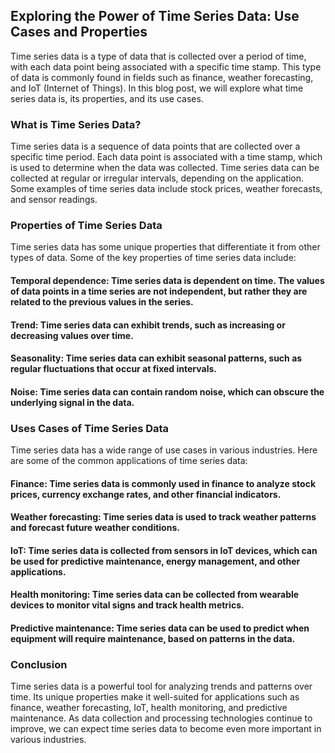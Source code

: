 ## Exploring the Power of Time Series Data: Use Cases and Properties

Time series data is a type of data that is collected over a period of time, with each data point being associated with a specific time stamp. This type of data is commonly found in fields such as finance, weather forecasting, and IoT (Internet of Things). In this blog post, we will explore what time series data is, its properties, and its use cases.

### What is Time Series Data?

Time series data is a sequence of data points that are collected over a specific time period. Each data point is associated with a time stamp, which is used to determine when the data was collected. Time series data can be collected at regular or irregular intervals, depending on the application. Some examples of time series data include stock prices, weather forecasts, and sensor readings.

### Properties of Time Series Data

Time series data has some unique properties that differentiate it from other types of data. Some of the key properties of time series data include:

#### Temporal dependence: Time series data is dependent on time. The values of data points in a time series are not independent, but rather they are related to the previous values in the series.

#### Trend: Time series data can exhibit trends, such as increasing or decreasing values over time.

#### Seasonality: Time series data can exhibit seasonal patterns, such as regular fluctuations that occur at fixed intervals.

#### Noise: Time series data can contain random noise, which can obscure the underlying signal in the data.

### Uses Cases of Time Series Data

Time series data has a wide range of use cases in various industries. Here are some of the common applications of time series data:

#### Finance: Time series data is commonly used in finance to analyze stock prices, currency exchange rates, and other financial indicators.

#### Weather forecasting: Time series data is used to track weather patterns and forecast future weather conditions.

#### IoT: Time series data is collected from sensors in IoT devices, which can be used for predictive maintenance, energy management, and other applications.

#### Health monitoring: Time series data can be collected from wearable devices to monitor vital signs and track health metrics.

#### Predictive maintenance: Time series data can be used to predict when equipment will require maintenance, based on patterns in the data.

### Conclusion

Time series data is a powerful tool for analyzing trends and patterns over time. Its unique properties make it well-suited for applications such as finance, weather forecasting, IoT, health monitoring, and predictive maintenance. As data collection and processing technologies continue to improve, we can expect time series data to become even more important in various industries.
